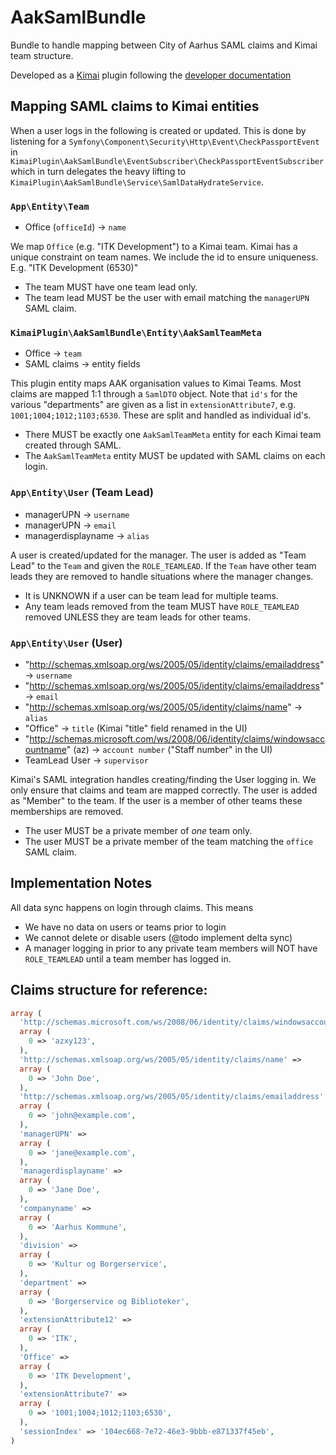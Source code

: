 # AakSamlBundle
Bundle to handle mapping between City of Aarhus SAML claims and Kimai team structure.

Developed as a [Kimai](https://www.kimai.org/) plugin following the [developer documentation](https://www.kimai.org/documentation/plugins.html)

## Mapping SAML claims to Kimai entities

When a user logs in the following is created or updated. This is done by listening for a
`Symfony\Component\Security\Http\Event\CheckPassportEvent` in `KimaiPlugin\AakSamlBundle\EventSubscriber\CheckPassportEventSubscriber` 
which in turn delegates the heavy lifting to `KimaiPlugin\AakSamlBundle\Service\SamlDataHydrateService`.

### `App\Entity\Team`
- Office (`officeId`) -> `name`

We map `Office` (e.g. "ITK Development") to a Kimai team. Kimai has a unique constraint on team names. We include the id
to ensure uniqueness. E.g. "ITK Development (6530)"

- The team MUST have one team lead only.
- The team lead MUST be the user with email matching the `managerUPN` SAML claim.

### `KimaiPlugin\AakSamlBundle\Entity\AakSamlTeamMeta`
- Office -> `team`
- SAML claims -> entity fields

This plugin entity maps AAK organisation values to Kimai Teams. Most claims are mapped 1:1 through a `SamlDTO` object. 
Note that `id's` for the various "departments" are given as a list in `extensionAttribute7`, e.g. `1001;1004;1012;1103;6530`. 
These are split and handled as individual id's.

- There MUST be exactly one `AakSamlTeamMeta` entity for each Kimai team created through SAML.
- The `AakSamlTeamMeta` entity MUST be updated with SAML claims on each login.

### `App\Entity\User` (Team Lead)
- managerUPN -> `username`
- managerUPN -> `email`
- managerdisplayname -> `alias`

A user is created/updated for the manager. The user is added as "Team Lead" to the `Team` and given the `ROLE_TEAMLEAD`.
If the `Team` have other team leads they are removed to handle situations where the manager changes.

- It is UNKNOWN if a user can be team lead for multiple teams.
- Any team leads removed from the team MUST have `ROLE_TEAMLEAD` removed UNLESS they are team leads for other teams.

### `App\Entity\User` (User)
- "http://schemas.xmlsoap.org/ws/2005/05/identity/claims/emailaddress" -> `username`
- "http://schemas.xmlsoap.org/ws/2005/05/identity/claims/emailaddress" -> `email`
- "http://schemas.xmlsoap.org/ws/2005/05/identity/claims/name" -> `alias` 
- "Office" -> `title` (Kimai "title" field renamed in the UI)
- "http://schemas.microsoft.com/ws/2008/06/identity/claims/windowsaccountname" (az) -> `account number` ("Staff number" in the UI)
- TeamLead User -> `supervisor`

Kimai's SAML integration handles creating/finding the User logging in. We only ensure that claims and team are 
mapped correctly. The user is added as "Member" to the team. If the user is a member of other teams these memberships
are removed.

- The user MUST be a private member of _one_ team only.
- The user MUST be a private member of the team matching the `office` SAML claim.

## Implementation Notes

All data sync happens on login through claims. This means

- We have no data on users or teams prior to login
- We cannot delete or disable users (@todo implement delta sync)
- A manager logging in prior to any private team members will NOT have `ROLE_TEAMLEAD` until a team member has logged in.


## Claims structure for reference:

```php
array (
  'http://schemas.microsoft.com/ws/2008/06/identity/claims/windowsaccountname' => 
  array (
    0 => 'azxy123',
  ),
  'http://schemas.xmlsoap.org/ws/2005/05/identity/claims/name' => 
  array (
    0 => 'John Doe',
  ),
  'http://schemas.xmlsoap.org/ws/2005/05/identity/claims/emailaddress' => 
  array (
    0 => 'john@example.com',
  ),
  'managerUPN' => 
  array (
    0 => 'jane@example.com',
  ),
  'managerdisplayname' => 
  array (
    0 => 'Jane Doe',
  ),
  'companyname' => 
  array (
    0 => 'Aarhus Kommune',
  ),
  'division' => 
  array (
    0 => 'Kultur og Borgerservice',
  ),
  'department' => 
  array (
    0 => 'Borgerservice og Biblioteker',
  ),
  'extensionAttribute12' => 
  array (
    0 => 'ITK',
  ),
  'Office' => 
  array (
    0 => 'ITK Development',
  ),
  'extensionAttribute7' => 
  array (
    0 => '1001;1004;1012;1103;6530',
  ),
  'sessionIndex' => '104ec668-7e72-46e3-9bbb-e871337f45eb',
)
```
